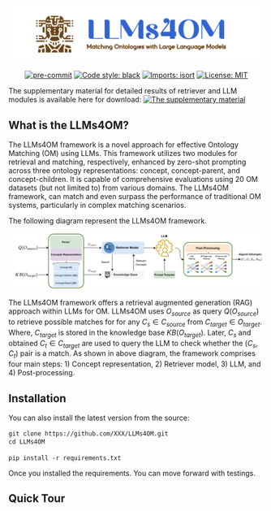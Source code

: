 <div align="center">
 <img src="images/logo.png"/>
</div>

<div align="center">


[![pre-commit](https://img.shields.io/badge/pre--commit-enabled-brightgreen?logo=pre-commit)](https://github.com/pre-commit/pre-commit)
[![Code style: black](https://img.shields.io/badge/code%20style-black-000000.svg)](https://github.com/psf/black)
[![Imports: isort](https://img.shields.io/badge/%20imports-isort-%231674b1?style=flat&labelColor=ef8336)](https://pycqa.github.io/isort/)
[![License: MIT](https://img.shields.io/badge/License-MIT-yellow.svg)](https://opensource.org/licenses/MIT)
</div>

The supplementary material for detailed results of retriever and LLM modules is available here for download: [![The supplementary material](https://img.shields.io/badge/Download%20AS%20pdf-EF3939?style=badge&logo=adobeacrobatreader&logoColor=white&color=black&labelColor=ec1c24)](docs/LLMs4OM_Supplementary_Material.pdf)

## What is the LLMs4OM?

The LLMs4OM framework is a novel approach for effective Ontology Matching (OM) using LLMs. This framework utilizes two modules for retrieval and matching, respectively, enhanced by zero-shot prompting across three ontology representations: concept, concept-parent, and concept-children.  It is capable of comprehensive evaluations using 20 OM datasets (but not limited to) from various domains. The LLMs4OM framework, can match and even surpass the performance of traditional OM systems, particularly in complex matching scenarios.

The following diagram represent the LLMs4OM framework.
<div align="center">
 <img src="images/LLMs4OM.jpg"/>
</div>

The LLMs4OM framework offers a retrieval augmented generation (RAG) approach within LLMs for OM. LLMs4OM uses $O_{source}$ as query $Q(O_{source})$ to retrieve possible matches for for any $C_s \in C_{source}$ from $C_{target} \in O_{target}$. Where, $C_{target}$ is stored in the knowledge base $KB(O_{target})$. Later, $C_{s}$ and obtained $C_t \in C_{target}$ are used to query the LLM to check whether the $(C_s, C_t)$ pair is a match. As shown in above diagram, the framework comprises four main steps: 1) Concept representation, 2) Retriever model, 3) LLM, and 4) Post-processing.

## Installation

You can also install the latest version from the source:
```
git clone https://github.com/XXX/LLMs4OM.git
cd LLMs4OM

pip install -r requirements.txt
```
Once you installed the requirements. You can move forward with testings.

## Quick Tour
